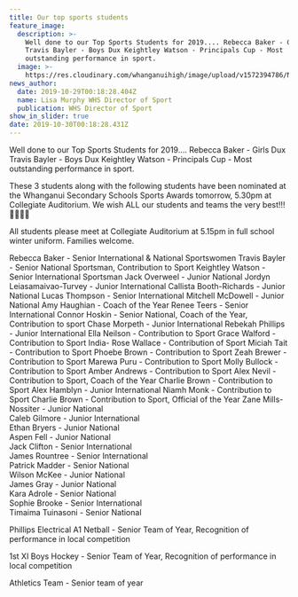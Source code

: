 ```yaml
---
title: Our top sports students
feature_image:
  description: >-
    Well done to our Top Sports Students for 2019.... Rebecca Baker - Girls Dux
    Travis Bayler - Boys Dux Keightley Watson - Principals Cup - Most
    outstanding performance in sport.
  image: >-
    https://res.cloudinary.com/whanganuihigh/image/upload/v1572394786/News/3_leaders.......jpg
news_author:
  date: 2019-10-29T00:18:28.404Z
  name: Lisa Murphy WHS Director of Sport
  publication: WHS Director of Sport
show_in_slider: true
date: 2019-10-30T00:18:28.431Z
---
```

Well done to our Top Sports Students for 2019....
Rebecca Baker - Girls Dux
Travis Bayler - Boys Dux
Keightley Watson - Principals Cup - Most outstanding performance in sport.

These 3 students along with the following students have been nominated at the Whanganui Secondary Schools Sports Awards tomorrow, 5.30pm at Collegiate Auditorium. We wish ALL our students and teams the very best!!!💛💚💚💛

All students please meet at Collegiate Auditorium at 5.15pm in full school winter uniform. Families welcome.

Rebecca Baker - Senior International & National Sportswomen
Travis Bayler - Senior National Sportsman, Contribution to Sport
Keightley Watson - Senior International Sportsman
Jack Overweel - Junior National
Jordyn Leiasamaivao-Turvey - Junior International
Callista Booth-Richards - Junior National
Lucas Thompson - Senior International
Mitchell McDowell - Junior National
Amy Haughian - Coach of the Year
Renee Teers - Senior International
Connor Hoskin - Senior National, Coach of the Year, Contribution to sport
Chase Morpeth - Junior International
Rebekah Phillips - Junior International
Ella Neilson - Contribution to Sport
Grace Walford - Contribution to Sport
India- Rose Wallace - Contribution of Sport
Miciah Tait - Contribution to Sport
Phoebe Brown - Contribution to Sport
Zeah Brewer - Contribution to Sport
Marewa Puru - Contribution to Sport
Molly Bullock - Contribution to Sport
Amber Andrews - Contribution to Sport
Alex Nevil - Contribution to Sport, Coach of the Year
Charlie Brown - Contribution to Sport
Alex Hamblyn - Junior International
Niamh Monk - Contribution to Sport
Charlie Brown - Contribution to Sport, Official of the Year
Zane Mills-Nossiter - Junior National  
Caleb Gilmore - Junior International  
Ethan Bryers - Junior National  
Aspen Fell - Junior National  
Jack Clifton - Senior International  
James Rountree - Senior International  
Patrick Madder - Senior National  
Wilson McKee - Junior National  
James Gray - Junior National  
Kara Adrole - Senior National  
Sophie Brooke - Senior International  
Timaima Tuinasoni - Senior National

Phillips Electrical A1 Netball - Senior Team of Year, Recognition of performance in local competition

1st XI Boys Hockey - Senior Team of Year, Recognition of performance in local competition

Athletics Team - Senior team of year
